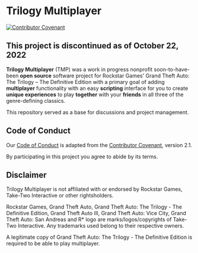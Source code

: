# Trilogy Multiplayer

[![Contributor Covenant](https://img.shields.io/badge/Contributor%20Covenant-2.1-4baaaa.svg)](https://github.com/trilogymp/.github/blob/main/CODE_OF_CONDUCT.md)

## This project is discontinued as of October 22, 2022

**Trilogy Multiplayer** (TMP) was a work in progress
nonprofit soon-to-have-been **open source** software project for Rockstar Games' Grand Theft Auto:
The Trilogy – The Definitive Edition with a primary goal of adding
**multiplayer** functionality with an easy **scripting** interface for you to
create **unique experiences** to play **together** with your **friends** in all
three of the genre-defining classics.

This repository served as a base for discussions and project management.

## Code of Conduct

Our [Code of Conduct](https://github.com/trilogymp/.github/blob/main/CODE_OF_CONDUCT.md) is adapted from the
[Contributor Covenant](https://www.contributor-covenant.org/version/2/1/code_of_conduct.html),
version 2.1.

By participating in this project you agree to abide by its terms.

## Disclaimer

Trilogy Multiplayer is not affiliated with or endorsed by Rockstar Games,
Take-Two Interactive or other rightsholders.

Rockstar Games, Grand Theft Auto, Grand Theft Auto: The Trilogy - The Definitive
Edition, Grand Theft Auto III, Grand Theft Auto: Vice City, Grand Theft Auto:
San Andreas and R\* logo are marks/logos/copyrights of Take-Two Interactive. Any
trademarks used belong to their respective owners.

A legitimate copy of Grand Theft Auto: The Trilogy - The Definitive Edition is
required to be able to play multiplayer.
